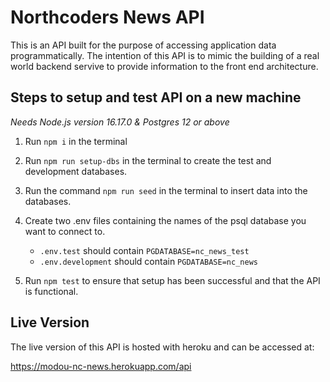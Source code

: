# Northcoders News API

This is an API built for the purpose of accessing application data programmatically. The intention of this API is to mimic the building of a real world backend servive to provide information to the front end architecture.

## Steps to setup and test API on a new machine

_Needs Node.js version 16.17.0 & Postgres 12 or above_

1. Run `npm i` in the terminal

2. Run `npm run setup-dbs` in the terminal to create the test and development databases.

3. Run the command `npm run seed` in the terminal to insert data into the databases.

4. Create two .env files containing the names of the psql database you want to connect to.

   - `.env.test` should contain `PGDATABASE=nc_news_test`
   - `.env.development` should contain `PGDATABASE=nc_news`

5. Run `npm test` to ensure that setup has been successful and that the API is functional.

## Live Version

The live version of this API is hosted with heroku and can be accessed at:

https://modou-nc-news.herokuapp.com/api
